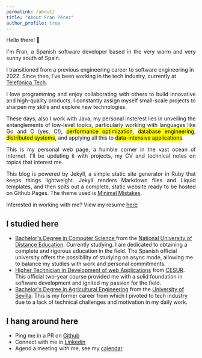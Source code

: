 ```yaml
---
permalink: /about/
title: "About Fran Pérez"
author_profile: true
---
```


Hello there! 👋

<p style="text-align:justify">
I'm Fran, a Spanish software developer based in the <del>very</del> warm and <del>very</del> sunny south of Spain.

I transitioned from a previous engineering career to software engineering in 2022. Since then, I’ve been working in the tech industry, currently at <a target="_blank" href="https://telefonicatech.com/">Telefónica Tech</a>.
</p>

<p style="text-align:justify">
I love programming and enjoy collaborating with others to build innovative and high-quality products. I constantly assign myself small-scale projects to sharpen my skills and explore new technologies.</p>

<p style="text-align:justify">
These days, also I work with Java, my personal insterest lies in unveiling the entanglements of low-level topics, particularly working with languages like Go and C (yes, C!), <mark class="mark">performance optimization</mark>, <mark class="mark">database engineering</mark>, <mark class="mark">distributed systems</mark>, and applying all this to <mark class="mark">data-intensive applications</mark>.</p>

<p style="text-align:justify">
This is my personal web page, a humble corner in the vast ocean of internet. I'll be updating it with projects, my CV and technical notes on topics that interest me.</p>

<p style="text-align:justify">
This blog is powered by Jekyll, a simple static site generator in Ruby that keeps things lightweight. Jekyll renders Markdown files and Liquid templates, and then spits out a complete, static website ready to be hosted on Github Pages. The theme used is <a target="_blank" href="https://github.com/mmistakes/minimal-mistakes">Minimal Mistakes</a>.</p>


Interested in working with me? View my resume [here](https://www.franpersanchez.com/assets/resume/Fran_PEREZ_Resume_[Eng]f.pdf)

## I studied here
* <span style="text-decoration: underline;">Bachelor's Degree in Computer Science </span> from the [National University of Distance Education](https://www.uned.es/universidad/inicio/en/). Currently studying. I am dedicated to obtaining a complete and rigorous education in the field. The Spanish official university offers the possibility of studying on async mode, allowing me to balance my studies with work and personal commitments.
* <span style="text-decoration: underline;">Higher Technician in Development of web Applications</span> from [CESUR](https://www.cesurformacion.com/). This official two-year course provided me with a solid foundation in software development and ignited my passion for the field.
* <span style="text-decoration: underline;">Bachelor's Degree in Agricultural Engineering</span> from the [University of Sevilla](https://www.us.es/). This is my former career from which I pivoted to tech industry due to a lack of technical challenges and motivation in my daily work.

## I hang around here
* Ping me in a PR on [Github](https://github.com/franpersanchez)
* Connect with me in [Linkedin](https://www.linkedin.com/in/franpersanchez/)
* Agend a meeting with me, see my [calendar](https://calendly.com/franpersanchez/30min?preview_source=et_card&month=2024-09)